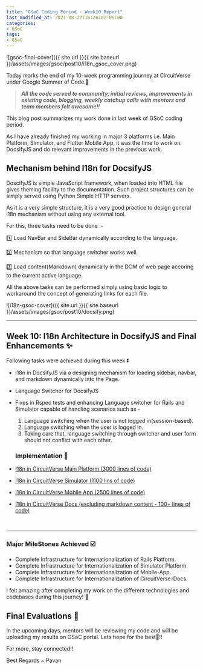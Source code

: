 ```yaml
---
title: "GSoC Coding Period - Week10 Report"
last_modified_at: 2021-08-22T16:20:02-05:00
categories:
- GSoC
tags:
- GSoC
---
```

 
![gsoc-final-cover]({{ site.url }}{{ site.baseurl }}/assets/images/gsoc/post10/i18n_gsoc_cover.png)

Today marks the end of my 10-week programming journey at CircuitVerse under Google Summer of Code.🥳

> ***All the code served to community, initial reviews, improvements in existing code, blogging, weekly catchup calls with mentors and team members felt awesome!!***

This blog post summarizes my work done in last week of GSoC coding period.

As I have already finished my working in major 3 platforms i.e. Main Platform, Simulator, and Flutter Mobile App, it was the time to work on DocsifyJS and do relevant improvements in the previous work.

## Mechanism behind I18n for DocsifyJS

 DoscifyJS is simple JavaScript framework, when loaded into HTML file gives theming facility to the documentation. Such project structures can be simply served using Python Simple HTTP servers.

As it is a very simple structure, it is a very good practice to design general i18n mechanism without using any external tool.

For this, three tasks need to be done :-

 1️⃣ Load NavBar and SideBar dynamically according to the language.
 
 2️⃣ Mechanism so that language switcher works well.

 3️⃣ Load content(Markdown) dynamically in the DOM of web page accoring to the current active language.

All the above tasks can be performed simply using basic logic to workaround the concept of generating links for each file.

![i18n-gsoc-cover]({{ site.url }}{{ site.baseurl }}/assets/images/gsoc/post10/docsify.png)

-------------------------------------------------------------------------------------------------------

## Week 10: I18n Architecture in DocsifyJS and Final Enhancements ✨

Following tasks were achieved during this week ⏬

* I18n in DocsifyJS via a designing mechanism for loading sidebar, navbar, and markdown dynamically into the Page.
* Language Switcher for DocsifyJS
* Fixes in Rspec tests and enhancing Language switcher for Rails and Simulator capable of handling scenarios such as -

  1. Language switching when the user is not logged in(session-based).
  2. Language switching when the user is logged in.
  3. Taking care that, language switching through switcher and user form should not conflict with each other.

  ### Implementation 🔄

* [I18n in CircuitVerse Main Platform (3000 lines of code)](https://github.com/CircuitVerse/CircuitVerse/pull/2397)
* [I18n in CircuitVerse Simulator (1100 lins of code)](https://github.com/CircuitVerse/CircuitVerse/pull/2368)
* [I18n in CircuitVerse Mobile App (2500 lines of code)](https://github.com/CircuitVerse/mobile-app/pull/126)
* [I18n in CircuitVerse Docs (excluding markdown content - 100+ lines of code)](https://github.com/CircuitVerse/CircuitVerseDocs/pull/307)

&nbsp;

-------------------------------------------------------------------------------------------------------

### Major MileStones Achieved  ☑️

* Complete Infrastructure for Internationalization of Rails Platform.
* Complete Infrastructure for Internationalization of Simulator Platform.
* Complete Infrastructure for Internationalization of Mobile-App.
* Complete Infrastructure for Internationalization of CircuitVerse-Docs.

I felt amazing after completing my work on the different technologies and codebases during this journey! 🥳 

## Final Evaluations 📧

In the upcoming days, mentors will be reviewing my code and will be uploading my results on GSoC portal. Lets hope for the best🤞!! 

For more, stay connected!!
 
Best Regards ~ Pavan

